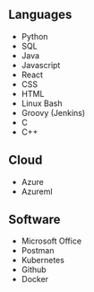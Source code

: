 
## Languages

- Python
- SQL
- Java
- Javascript
- React
- CSS
- HTML
- Linux Bash
- Groovy (Jenkins)
- C
- C++

## Cloud
- Azure
- Azureml

## Software
- Microsoft Office
- Postman
- Kubernetes
- Github
- Docker

